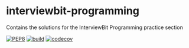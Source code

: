 # interviewbit-programming
Contains the solutions for the InterviewBit Programming practice section

[![PEP8](https://img.shields.io/badge/code%20style-pep8-brightgreen.svg)](https://www.python.org/dev/peps/pep-0008/) [![build](https://github.com/kipstakkr/interviewbit-programming/workflows/build/badge.svg)](https://github.com/kipstakkr/interviewbit-programming/actions?query=workflow%3Abuild) [![codecov](https://codecov.io/gh/kipstakkr/interviewbit-programming/branch/master/graph/badge.svg)](https://codecov.io/gh/kipstakkr/interviewbit-programming)
